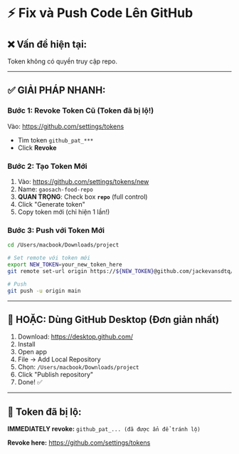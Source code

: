 # ⚡ Fix và Push Code Lên GitHub

## ❌ Vấn đề hiện tại:
Token không có quyền truy cập repo.

---

## ✅ GIẢI PHÁP NHANH:

### Bước 1: Revoke Token Cũ (Token đã bị lộ!)

Vào: https://github.com/settings/tokens
- Tìm token `github_pat_***`
- Click **Revoke**

### Bước 2: Tạo Token Mới

1. Vào: https://github.com/settings/tokens/new
2. Name: `gaosach-food-repo`
3. **QUAN TRỌNG**: Check box **`repo`** (full control)
4. Click "Generate token"
5. Copy token mới (chỉ hiện 1 lần!)

### Bước 3: Push với Token Mới

```bash
cd /Users/macbook/Downloads/project

# Set remote với token mới
export NEW_TOKEN=your_new_token_here
git remote set-url origin https://${NEW_TOKEN}@github.com/jackevansdtq/gaosach.food.git

# Push
git push -u origin main
```

---

## 🎯 HOẶC: Dùng GitHub Desktop (Đơn giản nhất)

1. Download: https://desktop.github.com/
2. Install
3. Open app
4. File → Add Local Repository
5. Chọn: `/Users/macbook/Downloads/project`
6. Click "Publish repository"
7. Done! ✅

---

## 📝 Token đã bị lộ:

**IMMEDIATELY revoke:**
`github_pat_... (đã được ẩn để tránh lộ)`

**Revoke here:** https://github.com/settings/tokens
